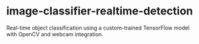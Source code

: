 # image-classifier-realtime-detection
Real-time object classification using a custom-trained TensorFlow model with OpenCV and webcam integration.
